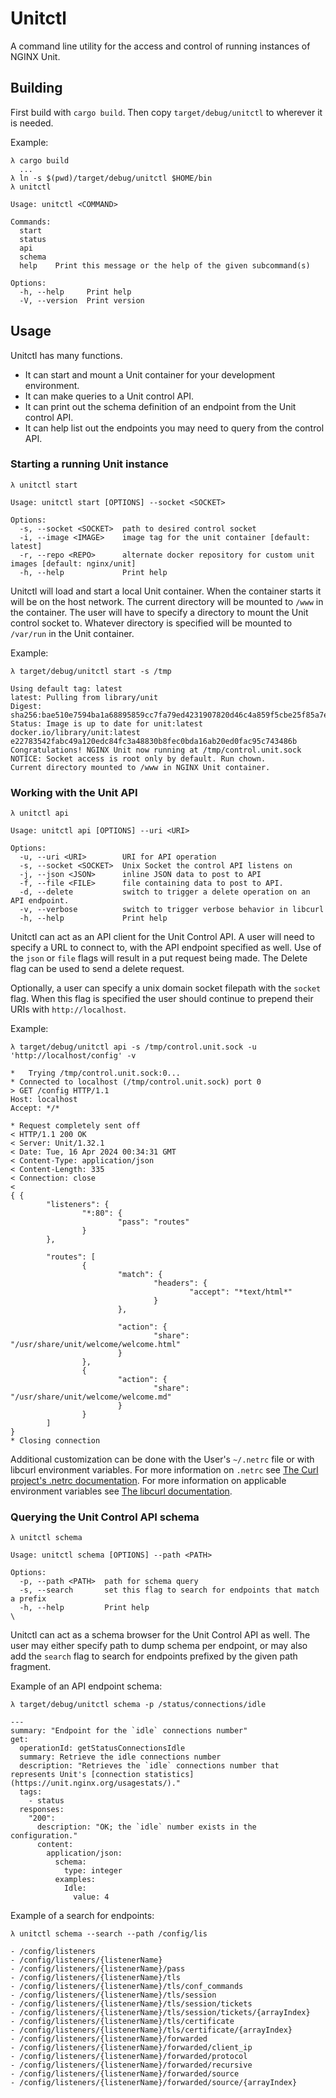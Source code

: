 # Unitctl
A command line utility for the access and control of running instances of NGINX Unit.

## Building
First build with `cargo build`. Then copy `target/debug/unitctl` to wherever it is needed.

Example:
```
λ cargo build 
  ...  
λ ln -s $(pwd)/target/debug/unitctl $HOME/bin
λ unitctl 

Usage: unitctl <COMMAND>

Commands:
  start   
  status  
  api     
  schema  
  help    Print this message or the help of the given subcommand(s)

Options:
  -h, --help     Print help
  -V, --version  Print version
```

## Usage
Unitctl has many functions. 
- It can start and mount a Unit container for your development environment.
- It can make queries to a Unit control API.
- It can print out the schema definition of an endpoint from the Unit control API.
- It can help list out the endpoints you may need to query from the control API.

### Starting a running Unit instance
```
λ unitctl start

Usage: unitctl start [OPTIONS] --socket <SOCKET>

Options:
  -s, --socket <SOCKET>  path to desired control socket
  -i, --image <IMAGE>    image tag for the unit container [default: latest]
  -r, --repo <REPO>      alternate docker repository for custom unit images [default: nginx/unit]
  -h, --help             Print help

```

Unitctl will load and start a local Unit container.
When the container starts it will be on the host network.
The current directory will be mounted to `/www` in the container.
The user will have to specify a directory to mount the Unit control socket to.
Whatever directory is specified will be mounted to `/var/run` in the Unit container. 

Example: 
```
λ target/debug/unitctl start -s /tmp

Using default tag: latest
latest: Pulling from library/unit
Digest: sha256:bae510e7594ba1a68895859cc7fa79ed4231907820d46c4a859f5cbe25f85a7e
Status: Image is up to date for unit:latest
docker.io/library/unit:latest
e22783542fabc49a120edc84fc3a48830b8fec0bda16ab20ed0fac95c743486b
Congratulations! NGINX Unit now running at /tmp/control.unit.sock
NOTICE: Socket access is root only by default. Run chown.
Current directory mounted to /www in NGINX Unit container.
```

### Working with the Unit API
```
λ unitctl api

Usage: unitctl api [OPTIONS] --uri <URI>

Options:
  -u, --uri <URI>        URI for API operation
  -s, --socket <SOCKET>  Unix Socket the control API listens on
  -j, --json <JSON>      inline JSON data to post to API
  -f, --file <FILE>      file containing data to post to API.
  -d, --delete           switch to trigger a delete operation on an API endpoint.
  -v, --verbose          switch to trigger verbose behavior in libcurl
  -h, --help             Print help
```

Unitctl can act as an API client for the Unit Control API. 
A user will need to specify a URL to connect to, with the API endpoint specified as well.
Use of the `json` or `file` flags will result in a put request being made.
The Delete flag can be used to send a delete request.

Optionally, a user can specify a unix domain socket filepath with the `socket` flag.
When this flag is specified the user should continue to prepend their URIs with `http://localhost`.

Example:
```
λ target/debug/unitctl api -s /tmp/control.unit.sock -u 'http://localhost/config' -v

*   Trying /tmp/control.unit.sock:0...
* Connected to localhost (/tmp/control.unit.sock) port 0
> GET /config HTTP/1.1
Host: localhost
Accept: */*

* Request completely sent off
< HTTP/1.1 200 OK
< Server: Unit/1.32.1
< Date: Tue, 16 Apr 2024 00:34:31 GMT
< Content-Type: application/json
< Content-Length: 335
< Connection: close
< 
{ {
        "listeners": {
                "*:80": {
                        "pass": "routes"
                }
        },

        "routes": [
                {
                        "match": {
                                "headers": {
                                        "accept": "*text/html*"
                                }
                        },

                        "action": {
                                "share": "/usr/share/unit/welcome/welcome.html"
                        }
                },
                {
                        "action": {
                                "share": "/usr/share/unit/welcome/welcome.md"
                        }
                }
        ]
}
* Closing connection
```

Additional customization can be done with the User's `~/.netrc` file or with libcurl environment variables.
For more information on `.netrc` see 
[The Curl project's .netrc documentation](https://everything.curl.dev/usingcurl/netrc.html).
For more information on applicable environment variables see
[The libcurl documentation](https://curl.se/libcurl/c/libcurl-env.html).

### Querying the Unit Control API schema
```
λ unitctl schema

Usage: unitctl schema [OPTIONS] --path <PATH>

Options:
  -p, --path <PATH>  path for schema query
  -s, --search       set this flag to search for endpoints that match a prefix
  -h, --help         Print help
\
```

Unitctl can act as a schema browser for the Unit Control API as well.
The user may either specify path to dump schema per endpoint, or may also add the `search` flag 
to search for endpoints prefixed by the given path fragment.

Example of an API endpoint schema:
```
λ target/debug/unitctl schema -p /status/connections/idle

---
summary: "Endpoint for the `idle` connections number"
get:
  operationId: getStatusConnectionsIdle
  summary: Retrieve the idle connections number
  description: "Retrieves the `idle` connections number that represents Unit's [connection statistics](https://unit.nginx.org/usagestats/)."
  tags:
    - status
  responses:
    "200":
      description: "OK; the `idle` number exists in the configuration."
      content:
        application/json:
          schema:
            type: integer
          examples:
            Idle:
              value: 4
```

Example of a search for endpoints:
```
λ unitctl schema --search --path /config/lis

- /config/listeners
- /config/listeners/{listenerName}
- /config/listeners/{listenerName}/pass
- /config/listeners/{listenerName}/tls
- /config/listeners/{listenerName}/tls/conf_commands
- /config/listeners/{listenerName}/tls/session
- /config/listeners/{listenerName}/tls/session/tickets
- /config/listeners/{listenerName}/tls/session/tickets/{arrayIndex}
- /config/listeners/{listenerName}/tls/certificate
- /config/listeners/{listenerName}/tls/certificate/{arrayIndex}
- /config/listeners/{listenerName}/forwarded
- /config/listeners/{listenerName}/forwarded/client_ip
- /config/listeners/{listenerName}/forwarded/protocol
- /config/listeners/{listenerName}/forwarded/recursive
- /config/listeners/{listenerName}/forwarded/source
- /config/listeners/{listenerName}/forwarded/source/{arrayIndex}
```
